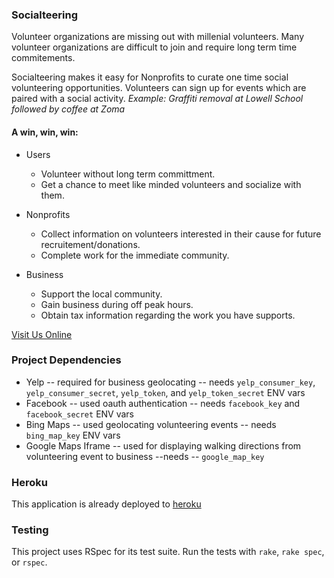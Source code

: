 ### Socialteering

Volunteer organizations are missing out with millenial volunteers. Many volunteer organizations are difficult to join and require long term time commitements. 

Socialteering makes it easy for Nonprofits to curate one time social volunteering opportunities. Volunteers can sign up for events which are paired with a social activity. *Example: Graffiti removal at Lowell School followed by coffee at Zoma*

#### A win, win, win: 

* Users 
  * Volunteer without long term committment.
  * Get a chance to meet like minded volunteers and socialize with them. 

* Nonprofits 
  * Collect information on volunteers interested in their cause for future recruitement/donations.
  * Complete work for the immediate community. 

* Business
  * Support the local community. 
  * Gain business during off peak hours. 
  * Obtain tax information regarding the work you have supports. 

[Visit Us Online](https://socialteering.herokuapp.com/)


### Project Dependencies

* Yelp -- required for business geolocating -- needs `yelp_consumer_key`, `yelp_consumer_secret`, `yelp_token`, and `yelp_token_secret` ENV vars
* Facebook -- used oauth authentication -- needs `facebook_key` and `facebook_secret` ENV vars
* Bing Maps -- used geolocating volunteering events -- needs `bing_map_key` ENV vars
* Google Maps Iframe -- used for displaying walking directions from volunteering event to business --needs -- `google_map_key`


### Heroku

This application is already deployed to [heroku](https://socialteering.herokuapp.com/)


### Testing

This project uses RSpec for its test suite. Run the tests with `rake`, `rake spec`, or `rspec`.


